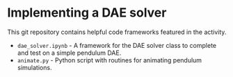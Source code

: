 # Implementing a DAE solver
This git repository contains helpful code frameworks featured in the activity.

- ```dae_solver.ipynb``` - A framework for the DAE solver class to complete and test on a
simple pendulum DAE.
- ```animate.py``` - Python script with routines for animating pendulum simulations.

